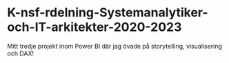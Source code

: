 # K-nsf-rdelning-Systemanalytiker-och-IT-arkitekter-2020-2023
Mitt tredje projekt inom Power BI där jag övade på storytelling, visualisering och DAX!
